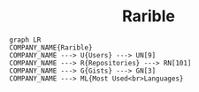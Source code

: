 <h1 align="center">Rarible</h1>

```mermaid
graph LR
COMPANY_NAME{Rarible}
COMPANY_NAME ---> U{Users} ---> UN[9]
COMPANY_NAME ---> R{Repositories} ---> RN[101]
COMPANY_NAME ---> G{Gists} ---> GN[3]
COMPANY_NAME ---> ML{Most Used<br>Languages}
```
